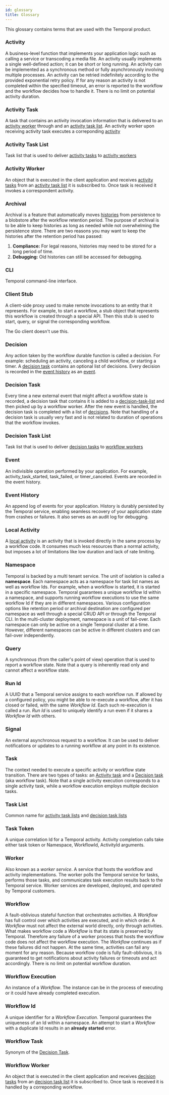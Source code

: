 ```yaml
---
id: glossary
title: Glossary
---
```


This glossary contains terms that are used with the Temporal product.

### Activity
A business-level function that implements your application logic such as calling
a service or transcoding a media file. An activity usually implements a single
well-defined action; it can be short or long running. An activity can be implemented
as a synchronous method or fully asynchronously involving multiple processes.
An activity can be retried indefinitely according to the provided exponential retry policy.
If for any reason an activity is not completed within the specified timeout, an error is reported to the workflow and the workflow decides how to handle it. There is no limit on potential activity
duration.

### Activity Task
A task that contains an activity invocation information that is delivered to an [activity worker](#activity-worker) through and an  [activity task list](#activity-task-list). An activity worker upon receiving activity task executes a correponding [activity](#activity)

### Activity Task List
Task list that is used to deliver [activity tasks](#activity-task) to [activity workers](#activity-worker)

### Activity Worker
An object that is executed in the client application and receives [activity tasks](#activity-task) from an  [activity task list](#activity-task-list) it is subscribed to. Once task is received it invokes a correspondent activity.

### Archival
Archival is a feature that automatically moves [histories](#event-history) from persistence to a blobstore after
the workflow retention period. The purpose of archival is to be able to keep histories as long as needed
while not overwhelming the persistence store. There are two reasons you may want
to keep the histories after the retention period has passed:
1. **Compliance:** For legal reasons, histories may need to be stored for a long period of time.
2. **Debugging:** Old histories can still be accessed for debugging.

### CLI
Temporal command-line interface.

### Client Stub
A client-side proxy used to make remote invocations to an entity that it
represents. For example, to start a workflow, a stub object that represents
this workflow is created through a special API. Then this stub is used to start,
query, or signal the corresponding workflow.

The Go client doesn't use this.

### Decision
Any action taken by the workflow durable function is called a decision. For example:
scheduling an activity, canceling a child workflow, or starting a timer. A [decision task](#decision-task) contains an optional list of decisions. Every decision is recorded in the [event history](#event-history) as an [event](#event).

### Decision Task
Every time a new external event that might affect a workflow state is recorded, a decision task that contains it is added to a [decision-task-list](#decision-task-list) and then picked up by a workflow worker. After the new event is handled, the decision task is completed with a list of [decisions](#decision).
Note that handling of a decision task is usually very fast and is not related to duration
of operations that the workflow invokes.

### Decision Task List
Task list that is used to deliver [decision tasks](#decision-task) to [workflow workers](#workflow-worker)

### Event
An indivisible operation performed by your application. For example,
activity_task_started, task_failed, or timer_canceled. Events are recorded in the event history.

### Event History
An append log of events for your application. History is durably persisted
by the Temporal service, enabling seamless recovery of your application state
from crashes or failures. It also serves as an audit log for debugging.

### Local Activity

A [local activity](03_concepts/02_activities#local-activities) is an activity that is invoked directly in the same process by a workflow code. It consumes much less resources than a normal activity, but imposes a lot of limitations like low duration and lack of rate limiting.

### Namespace
Temporal is backed by a multi tenant service. The unit of isolation is called a **namespace**. Each namespace acts as a namespace for task list names as well as workflow Ids. For example, when a workflow is started, it is started in a
specific namespace. Temporal guarantees a unique workflow Id within a namespace, and
supports running workflow executions to use the same workflow Id if they are in
different namespaces. Various configuration options like retention period or archival destination are configured per namespace as well through a special CRUD API or through the Temporal CLI. In the multi-cluster deployment, namespace is a unit of fail-over. Each namespace can only be active on a single Temporal cluster at a time. However, different namespaces can be active in different clusters and can fail-over independently.

### Query
A synchronous (from the caller's point of view) operation that is used to
report a workflow state. Note that a query is inherently read only and cannot
affect a workflow state.

### Run Id
A UUID that a Temporal service assigns to each workflow run. If allowed by
a configured policy, you might be able to re-execute a workflow, after it has
closed or failed, with the same *Workflow Id*. Each such re-execution is called
a run. *Run Id* is used to uniquely identify a run even if it shares a *Workflow Id*
with others.

### Signal
An external asynchronous request to a workflow. It can be used to deliver
notifications or updates to a running workflow at any point in its existence.

### Task
The context needed to execute a specific activity or workflow state transition.
There are two types of tasks: an [Activity task](#activity-task) and a [Decision task](#decision-task)
(aka workflow task). Note that a single activity execution corresponds to a single activity task,
while a workflow execution employs multiple decision tasks.

### Task List
Common name for [activity task lists](#activity-task-list) and [decision task lists](#decision-task-list)

### Task Token
A unique correlation Id for a Temporal activity. Activity completion calls take either task token
or Namespace, WorkflowId, ActivityId arguments.

### Worker
Also known as a *worker service*. A service that hosts the workflow and
activity implementations. The worker polls the Temporal service for tasks, performs
those tasks, and communicates task execution results back to the Temporal service.
Worker services are developed, deployed, and operated by Temporal customers.

### Workflow
A fault-oblivious stateful function that orchestrates activities. A *Workflow* has full control over
which activities are executed, and in which order. A *Workflow* must not affect
the external world directly, only through activities. What makes workflow code
a *Workflow* is that its state is preserved by Temporal. Therefore any failure
of a worker process that hosts the workflow code does not affect the workflow
execution. The *Workflow* continues as if these failures did not happen. At the
same time, activities can fail any moment for any reason. Because workflow code
is fully fault-oblivious, it is guaranteed to get notifications about activity
failures or timeouts and act accordingly. There is no limit on potential workflow
duration.

### Workflow Execution
An instance of a *Workflow*. The instance can be in the process of executing
or it could have already completed execution.

### Workflow Id
A unique identifier for a *Workflow Execution*. Temporal guarantees the
uniqueness of an Id within a namespace. An attempt to start a *Workflow* with a
duplicate Id results in an **already started** error.

### Workflow Task
Synonym of the [Decision Task](#decision-task).

### Workflow Worker
An object that is executed in the client application and receives [decision tasks](#decision-task) from an  [decision task list](#decision-task-list) it is subscribed to. Once task is received it is handled by a correponding workflow.